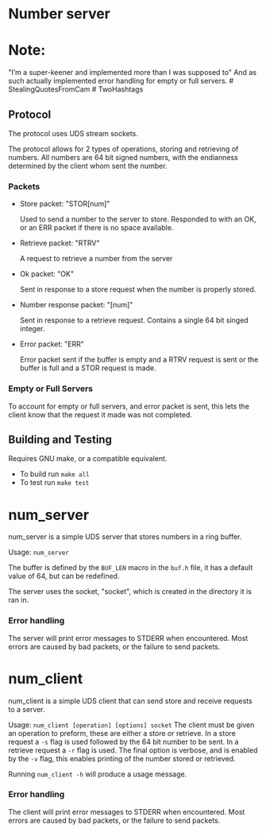 Number server
=============

# Note:

"I’m a super-keener and implemented more than I was supposed to"
And as such actually implemented error handling for empty or full servers.
\# StealingQuotesFromCam
\# TwoHashtags

## Protocol

The protocol uses UDS stream sockets.

The protocol allows for 2 types of operations, storing and retrieving of numbers.
All numbers are 64 bit signed numbers, with the endianness determined by the client whom sent the number.

### Packets

* Store packet: "STOR[num]"

  Used to send a number to the server to store.
  Responded to with an OK, or an ERR packet if there is no space available.
* Retrieve packet: "RTRV"

  A request to retrieve a number from the server
* Ok packet: "OK"

  Sent in response to a store request when the number is properly stored.
* Number response packet: "[num]"

  Sent in response to a retrieve request.
  Contains a single 64 bit singed integer.
* Error packet: "ERR"

  Error packet sent if the buffer is empty and a RTRV request is sent or the buffer is full and a STOR request is made.

### Empty or Full Servers

To account for empty or full servers, and error packet is sent, this lets the client know that the request it made was not completed.

## Building and Testing

Requires GNU make, or a compatible equivalent.
* To build run `make all`
* To test run `make test`

num_server
==========

num_server is a simple UDS server that stores numbers in a ring buffer.

Usage: `num_server`

The buffer is defined by the `BUF_LEN` macro in the `buf.h` file, it has a default value of 64, but can be redefined.

The server uses the socket, "socket", which is created in the directory it is ran in.

### Error handling

The server will print error messages to STDERR when encountered.
Most errors are caused by bad packets, or the failure to send packets.

num_client
==========

num_client is a simple UDS client that can send store and receive requests to a server.

Usage: `num_client [operation] [options] socket`
The client must be given an operation to preform, these are either a store or retrieve.
In a store request a `-s` flag is used followed by the 64 bit number to be sent.
In a retrieve request a `-r` flag is used.
The final option is verbose, and is enabled by the `-v` flag, this enables printing of the number stored or retrieved.

Running `num_client -h` will produce a usage message.

### Error handling

The client will print error messages to STDERR when encountered.
Most errors are caused by bad packets, or the failure to send packets.
